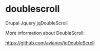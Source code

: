 doublescroll
============

Drupal Jquery jqDoubleScroll

More information about DoubleScroll:

https://github.com/avianey/jqDoubleScroll
